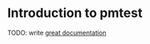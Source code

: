 # Introduction to pmtest

TODO: write [great documentation](http://jacobian.org/writing/what-to-write/)
